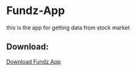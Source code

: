 # Fundz-App
this is the app for getting data from stock market


## Download:
[Download Fundz App](https://drive.google.com/file/d/1l9KiNfocYAVt8CPuzKl009Yv-ylHR2X5/view?usp=drive_link "download")

